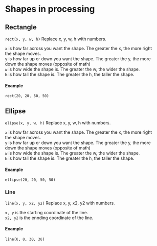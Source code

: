 # Shapes in processing

## Rectangle
```rect(x, y, w, h)```
Replace x, y, w, h with numbers.

```x``` is how far across you want the shape. The greater the x, the more right the shape moves.  
```y``` is how far up or down you want the shape. The greater the y, the more down the shape moves (opposite of math)  
```w``` is how wide the shape is. The greater the w, the wider the shape.  
```h``` is how tall the shape is. The greater the h, the taller the shape.  

#### Example
```rect(20, 20, 50, 50)```  

## Ellipse
```elipse(x, y, w, h)```
Replace x, y, w, h with numbers.  

```x``` is how far across you want the shape. The greater the x, the more right the shape moves.  
```y``` is how far up or down you want the shape. The greater the y, the more down the shape moves (opposite of math)  
```w``` is how wide the shape is. The greater the w, the wider the shape.  
```h``` is how tall the shape is. The greater the h, the taller the shape.  

#### Example
```ellipse(20, 20, 50, 50)```

### Line
```line(x, y, x2, y2)```
Replace x, y, x2, y2 with numbers.  

```x, y``` is the starting coordinate of the line.  
```x2, y2``` is the ennding coordinate of the line.  

#### Example
```line(0, 0, 30, 30)```
